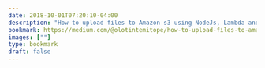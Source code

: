 ```yaml
---
date: 2018-10-01T07:20:10-04:00
description: "How to upload files to Amazon s3 using NodeJs, Lambda and Api Gateway"
bookmark: https://medium.com/@olotintemitope/how-to-upload-files-to-amazon-s3-using-nodejs-lambda-and-api-gateway-bae665127907
images: [""]
type: bookmark
draft: false
---
```

